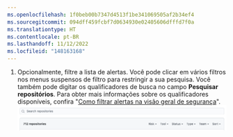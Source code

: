 ```yaml
---
ms.openlocfilehash: 1f0beb00b7347d4513f1be341069505af2b34ef4
ms.sourcegitcommit: 094dff459fcbf7d0634930e02405606dfffd7f0a
ms.translationtype: HT
ms.contentlocale: pt-BR
ms.lasthandoff: 11/12/2022
ms.locfileid: "148163168"
---
```

1. Opcionalmente, filtre a lista de alertas. Você pode clicar em vários filtros nos menus suspensos de filtro para restringir a sua pesquisa. Você também pode digitar os qualificadores de busca no campo **Pesquisar repositórios**. Para obter mais informações sobre os qualificadores disponíveis, confira "[Como filtrar alertas na visão geral de segurança](/code-security/security-overview/filtering-alerts-in-the-security-overview)".
  ![Os menus suspensos de filtro e do campo Pesquisar repositórios na visão geral de segurança](/assets/images/help/security-overview/security-overview-filter-alerts.png)
